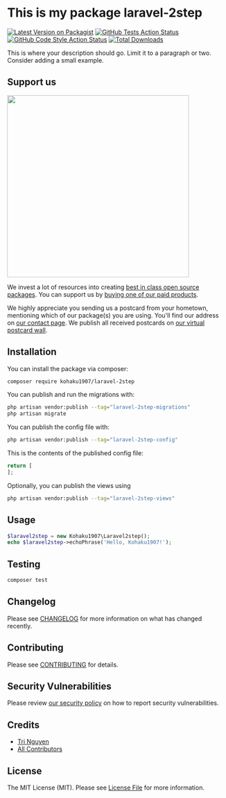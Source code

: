 # This is my package laravel-2step

[![Latest Version on Packagist](https://img.shields.io/packagist/v/kohaku1907/laravel-2step.svg?style=flat-square)](https://packagist.org/packages/kohaku1907/laravel-2step)
[![GitHub Tests Action Status](https://img.shields.io/github/actions/workflow/status/kohaku1907/laravel-2step/run-tests.yml?branch=main&label=tests&style=flat-square)](https://github.com/kohaku1907/laravel-2step/actions?query=workflow%3Arun-tests+branch%3Amain)
[![GitHub Code Style Action Status](https://img.shields.io/github/actions/workflow/status/kohaku1907/laravel-2step/fix-php-code-style-issues.yml?branch=main&label=code%20style&style=flat-square)](https://github.com/kohaku1907/laravel-2step/actions?query=workflow%3A"Fix+PHP+code+style+issues"+branch%3Amain)
[![Total Downloads](https://img.shields.io/packagist/dt/kohaku1907/laravel-2step.svg?style=flat-square)](https://packagist.org/packages/kohaku1907/laravel-2step)

This is where your description should go. Limit it to a paragraph or two. Consider adding a small example.

## Support us

[<img src="https://github-ads.s3.eu-central-1.amazonaws.com/laravel-2step.jpg?t=1" width="419px" />](https://spatie.be/github-ad-click/laravel-2step)

We invest a lot of resources into creating [best in class open source packages](https://spatie.be/open-source). You can support us by [buying one of our paid products](https://spatie.be/open-source/support-us).

We highly appreciate you sending us a postcard from your hometown, mentioning which of our package(s) you are using. You'll find our address on [our contact page](https://spatie.be/about-us). We publish all received postcards on [our virtual postcard wall](https://spatie.be/open-source/postcards).

## Installation

You can install the package via composer:

```bash
composer require kohaku1907/laravel-2step
```

You can publish and run the migrations with:

```bash
php artisan vendor:publish --tag="laravel-2step-migrations"
php artisan migrate
```

You can publish the config file with:

```bash
php artisan vendor:publish --tag="laravel-2step-config"
```

This is the contents of the published config file:

```php
return [
];
```

Optionally, you can publish the views using

```bash
php artisan vendor:publish --tag="laravel-2step-views"
```

## Usage

```php
$laravel2step = new Kohaku1907\Laravel2step();
echo $laravel2step->echoPhrase('Hello, Kohaku1907!');
```

## Testing

```bash
composer test
```

## Changelog

Please see [CHANGELOG](CHANGELOG.md) for more information on what has changed recently.

## Contributing

Please see [CONTRIBUTING](CONTRIBUTING.md) for details.

## Security Vulnerabilities

Please review [our security policy](../../security/policy) on how to report security vulnerabilities.

## Credits

- [Tri Nguyen](https://github.com/kohaku1907)
- [All Contributors](../../contributors)

## License

The MIT License (MIT). Please see [License File](LICENSE.md) for more information.
